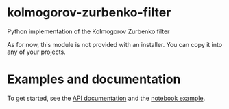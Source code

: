 # kolmogorov-zurbenko-filter
Python implementation of the Kolmogorov Zurbenko filter

As for now, this module is not provided with an installer. You can copy it into any of your projects.

# Examples and documentation
To get started, see the [API documentation](doc/html/index.html) and the [notebook example](notebooks/Kolmogorov-Zurbenko%20filter.ipynb).

